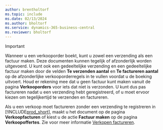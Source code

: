 ```yaml
---
author: brentholtorf
ms.topic: include
ms.date: 02/13/2024
ms.author: bholtorf
ms.service: dynamics-365-business-central
ms.reviewer: bholtorf
---
```

> [!IMPORTANT]
> Wanneer u een verkooporder boekt, kunt u zowel een verzending als een factuur maken. Deze documenten kunnen tegelijk of afzonderlijk worden uitgevoerd. U kunt ook een gedeeltelijke verzending en een gedeeltelijke factuur maken door de velden **Te verzenden aantal** en **Te factureren aantal** op de afzonderlijke verkooporderregels in te vullen voordat u de boeking uitvoert. Houd er rekening mee dat u geen factuur kunt maken vanuit de pagina **Verkooporders** voor iets dat niet is verzonden. U kunt dus pas factureren nadat u een verzending hebt geregistreerd, of u moet ervoor kiezen om tegelijkertijd te verzenden en factureren.
>
> Als u een verkoop moet factureren zonder een verzending te registreren in [!INCLUDE[prod_short](prod_short.md)], maakt u het document op de pagina **Verkoopfacturen** of kiest u de actie **Factuur maken** op de pagina **Verkoopoffertes**. Zie voor meer informatie [Verkopen factureren](../sales-how-invoice-sales.md).
